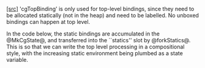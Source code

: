 [[src]](https://github.com/ghc/ghc/tree/master/compiler/codeGen/StgCmm.hs)
 'cgTopBinding' is only used for top-level bindings, since they need
to be allocated statically (not in the heap) and need to be labelled.
No unboxed bindings can happen at top level.

In the code below, the static bindings are accumulated in the
@MkCgState@, and transferred into the ``statics'' slot by @forkStatics@.
This is so that we can write the top level processing in a compositional
style, with the increasing static environment being plumbed as a state
variable. 